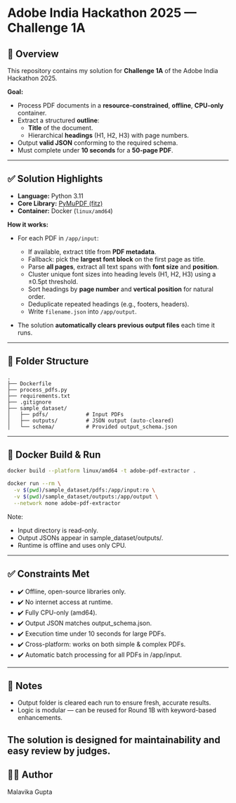 # Adobe India Hackathon 2025 — Challenge 1A

## 📄 Overview

This repository contains my solution for **Challenge 1A** of the Adobe India Hackathon 2025.

**Goal:**  
- Process PDF documents in a **resource-constrained**, **offline**, **CPU-only** container.  
- Extract a structured **outline**: 
  - **Title** of the document.
  - Hierarchical **headings** (H1, H2, H3) with page numbers.
- Output **valid JSON** conforming to the required schema.
- Must complete under **10 seconds** for a **50-page PDF**.

---

## ✅ Solution Highlights

- **Language:** Python 3.11
- **Core Library:** [PyMuPDF (fitz)](https://pymupdf.readthedocs.io/)
- **Container:** Docker (`linux/amd64`)

**How it works:**
- For each PDF in `/app/input`:
  - If available, extract title from **PDF metadata**.
  - Fallback: pick the **largest font block** on the first page as title.
  - Parse **all pages**, extract all text spans with **font size** and **position**.
  - Cluster unique font sizes into heading levels (H1, H2, H3) using a ±0.5pt threshold.
  - Sort headings by **page number** and **vertical position** for natural order.
  - Deduplicate repeated headings (e.g., footers, headers).
  - Write `filename.json` into `/app/output`.

- The solution **automatically clears previous output files** each time it runs.

---

## 🚀 Folder Structure

```plaintext
.
├── Dockerfile
├── process_pdfs.py
├── requirements.txt
├── .gitignore
├── sample_dataset/
│   ├── pdfs/            # Input PDFs
│   ├── outputs/         # JSON output (auto-cleared)
│   └── schema/          # Provided output_schema.json
```
---
## 🐳 Docker Build & Run
```bash
docker build --platform linux/amd64 -t adobe-pdf-extractor .
```
```bash
docker run --rm \
  -v $(pwd)/sample_dataset/pdfs:/app/input:ro \
  -v $(pwd)/sample_dataset/outputs:/app/output \
  --network none adobe-pdf-extractor
```
Note:
- Input directory is read-only.
- Output JSONs appear in sample_dataset/outputs/.
- Runtime is offline and uses only CPU.
---
## ✅ Constraints Met
- ✔️ Offline, open-source libraries only.
- ✔️ No internet access at runtime.
- ✔️ Fully CPU-only (amd64).
- ✔️ Output JSON matches output_schema.json.
- ✔️ Execution time under 10 seconds for large PDFs.
- ✔️ Cross-platform: works on both simple & complex PDFs.
- ✔️ Automatic batch processing for all PDFs in /app/input.
---
## 📝 Notes
- Output folder is cleared each run to ensure fresh, accurate results.
- Logic is modular — can be reused for Round 1B with keyword-based enhancements.

The solution is designed for maintainability and easy review by judges.
---
## 👩‍💻 Author
Malavika Gupta

